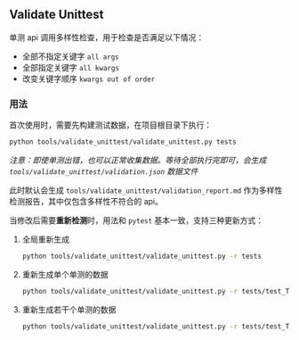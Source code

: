 ## Validate Unittest

单测 api 调用多样性检查，用于检查是否满足以下情况：

- 全部不指定关键字 `all args`
- 全部指定关键字 `all kwargs`
- 改变关键字顺序 `kwargs out of order`

### 用法

首次使用时，需要先构建测试数据，在项目根目录下执行：

```bash
python tools/validate_unittest/validate_unittest.py tests
```

*注意：即使单测出错，也可以正常收集数据。等待全部执行完即可，会生成 `tools/validate_unittest/validation.json` 数据文件*

此时默认会生成 `tools/validate_unittest/validation_report.md` 作为多样性检测报告，其中仅包含多样性不符合的 api。

当修改后需要**重新检测**时，用法和 `pytest` 基本一致，支持三种更新方式：

1. 全局重新生成

    ```bash
    python tools/validate_unittest/validate_unittest.py -r tests
    ```

2. 重新生成单个单测的数据

    ```bash
    python tools/validate_unittest/validate_unittest.py -r tests/test_Tensor_amax.py
    ```

3. 重新生成若干个单测的数据

    ```bash
    python tools/validate_unittest/validate_unittest.py -r tests/test_Tensor_div*
    ```
